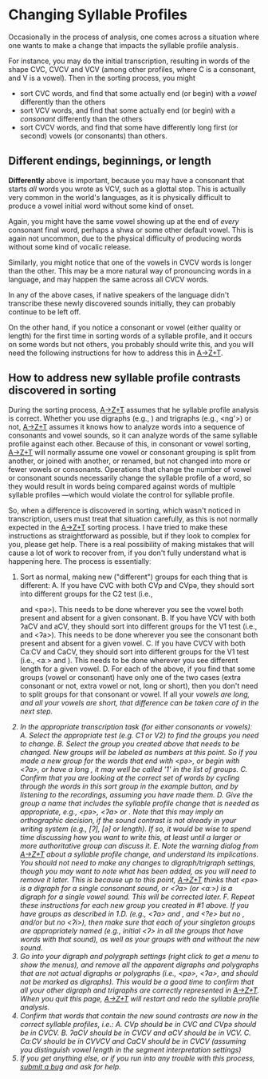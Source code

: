 # Changing Syllable Profiles

Occasionally in the process of analysis, one comes across a situation where one wants to make a change that impacts the syllable profile analysis.

For instance, you may do the initial transcription, resulting in words of the shape CVC, CVCV and VCV (among other profiles, where C is a consonant, and V is a vowel). Then in the sorting process, you might
- sort CVC words, and find that some actually end (or begin) with a *vowel* differently than the others
- sort VCV words, and find that some actually end (or begin) with a *consonant* differently than the others
- sort CVCV words, and find that some have differently long first (or second) vowels (or consonants) than others.

## Different endings, beginnings, or length
**Differently** above is important, because you may have a consonant that starts *all* words you wrote as VCV, such as a glottal stop. This is actually very common in the world's languages, as it is physically difficult to produce a vowel initial word without some kind of onset.

Again, you might have the same vowel showing up at the end of *every* consonant final word, perhaps a shwa or some other default vowel. This is again not uncommon, due to the physical difficulty of producing words without some kind of vocalic release.

Similarly, you might notice that one of the vowels in CVCV words is longer than the other. This may be a more natural way of pronouncing words in a language, and may happen the same across all CVCV words.

In any of the above cases, if native speakers of the language didn't transcribe these newly discovered sounds initially, they can probably continue to be left off.

On the other hand, if you notice a consonant or vowel (either quality or length) for the first time in sorting words of a syllable profile, and it occurs on some words but not others, you probably should write this, and you will need the following instructions for how to address this in [A→Z+T].

## How to address new syllable profile contrasts discovered in sorting
During the sorting process, [A→Z+T] assumes that he syllable profile analysis is correct. Whether you use digraphs (e.g., <ng>) and trigraphs (e.g., <ng'>) or not, [A→Z+T] assumes it knows how to analyze words into a sequence of consonants and vowel sounds, so it can analyze words of the same syllable profile against each other. Because of this, in consonant or vowel sorting, [A→Z+T] will normally assume one vowel or consonant grouping is split from another, or joined with another, or renamed, but not changed into more or fewer vowels or consonants. Operations that change the number of vowel or consonant sounds necessarily change the syllable profile of a word, so they would result in words being compared against words of multiple syllable profiles —which would violate the control for syllable profile.

So, when a difference is discovered in sorting, which wasn't noticed in transcription, users must treat that situation carefully, as this is not normally expected in the [A→Z+T] sorting process. I have tried to make these instructions as straightforward as possible, but if they look to complex for you, please get help. There is a real possibility of making mistakes that will cause a lot of work to recover from, if you don't fully understand what is happening here. The process is essentiallyː
1. Sort as normal, making new ("different") groups for each thing that is different:
  A. If you have CVC with both CVp and CVpə, they should sort into different groups for the C2 test (i.e., <p> and <pə>). This needs to be done wherever you see the vowel both present and absent for a given consonant.
  B. If you have VCV with both ʔaCV and aCV, they should sort into different groups for the V1 test (i.e., <a> and <ʔa>). This needs to be done wherever you see the consonant both present and absent for a given vowel.
  C. If you have CVCV with both CaːCV and CaCV, they should sort into different groups for the V1 test (i.e., <aː> and <a>). This needs to be done wherever you see different length for a given vowel.
  D. For each of the above, if you find that some groups (vowel or consonant) have only one of the two cases (extra consonant or not, extra vowel or not, long or short), then you don't need to split groups for that consonant or vowel. If all your <i> vowels are long, and all your <a> vowels are short, that difference can be taken care of in the next step.
2. In the appropriate transcription task (for either consonants or vowels)ː
  A. Select the appropriate test (e.g. C1 or V2) to find the groups you need to change.
  B. Select the group you created above that needs to be changed. New groups will be labeled as numbers at this point. So if you made a new group for the words that end with <pə>, or begin with <ʔa>, or have a long <a>, it may well be called '1' in the list of groups.
  C. Confirm that you are looking at the correct set of words by cycling through the words in this sort group in the example button, and by listening to the recordings, assuming you have made them.
  D. Give the group a name that includes the syllable profile change that is needed as appropriate, e.g., <pə>, <ʔa> or <aa>. Note that this may imply an orthographic decision, if the sound contrast is not already in your writing system (e.g., [ʔ], [ə] or length). If so, it would be wise to spend time discussing how you want to write this, at least until a larger or more authoritative group can discuss it.
  E. Note the warning dialog from [A→Z+T] about a syllable profile change, and understand its implications. You should not need to make any changes to digraph/trigraph settings, though you may want to note what has been added, as you will need to remove it later. This is because up to this point, [A→Z+T] thinks that <pə> is a digraph for a single consonant sound, or <ʔa> (or <aː>) is a digraph for a single vowel sound. This will be corrected later.
  F. Repeat these instructions for each new group you created in #1 above. If you have groups as described in 1.D. (e.g., <ʔa> and <a>, and <?e> but no <e>, and/or <i> but no <ʔi>), then make sure that each of your singleton groups are appropriately named (e.g., initial <ʔ> in all the groups that have words with that sound), as well as your groups with and without the new sound.
3. Go into your digraph and polygraph settings (right click to get a menu to show the menus), and remove all the apparent digraphs and polygraphs that are not actual digraphs or polygraphs (i.e., <pə>, <ʔa>, and <aa> should not be marked as digraphs). This would be a good time to confirm that all your other digraph and trigraphs are correctly represented in [A→Z+T]. When you quit this page, [A→Z+T] will restart and redo the syllable profile analysis.
4. Confirm that words that contain the new sound contrasts are now in the correct syllable profiles, i.e.:
  A. CVp should be in CVC and CVpə should be in CVCV.
  B. ʔaCV should be in CVCV and aCV should be in VCV.
  C. CaːCV should be in CVVCV and CaCV should be in CVCV (assuming you distinguish vowel length in the segment interpretation settings)
5. If you get anything else, or if you run into any trouble with this process, [submit a bug](BUGS.md) and ask for help.

[A→Z+T]:  https://github.com/kent-rasmussen/azt
